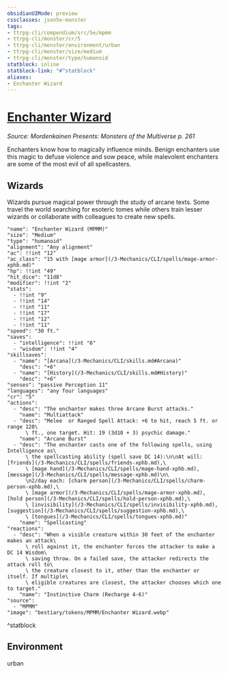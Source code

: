 ```yaml
---
obsidianUIMode: preview
cssclasses: json5e-monster
tags:
- ttrpg-cli/compendium/src/5e/mpmm
- ttrpg-cli/monster/cr/5
- ttrpg-cli/monster/environment/urban
- ttrpg-cli/monster/size/medium
- ttrpg-cli/monster/type/humanoid
statblock: inline
statblock-link: "#^statblock"
aliases:
- Enchanter Wizard
---
```

# [Enchanter Wizard](3-Mechanics\CLI\bestiary\humanoid/enchanter-wizard-mpmm.md)
*Source: Mordenkainen Presents: Monsters of the Multiverse p. 261*  

Enchanters know how to magically influence minds. Benign enchanters use this magic to defuse violence and sow peace, while malevolent enchanters are some of the most evil of all spellcasters.

## Wizards

Wizards pursue magical power through the study of arcane texts. Some travel the world searching for esoteric tomes while others train lesser wizards or collaborate with colleagues to create new spells.

```statblock
"name": "Enchanter Wizard (MPMM)"
"size": "Medium"
"type": "humanoid"
"alignment": "Any alignment"
"ac": !!int "12"
"ac_class": "15 with [mage armor](/3-Mechanics/CLI/spells/mage-armor-xphb.md)"
"hp": !!int "49"
"hit_dice": "11d8"
"modifier": !!int "2"
"stats":
  - !!int "9"
  - !!int "14"
  - !!int "11"
  - !!int "17"
  - !!int "12"
  - !!int "11"
"speed": "30 ft."
"saves":
  - "intelligence": !!int "6"
  - "wisdom": !!int "4"
"skillsaves":
  - "name": "[Arcana](/3-Mechanics/CLI/skills.md#Arcana)"
    "desc": "+6"
  - "name": "[History](/3-Mechanics/CLI/skills.md#History)"
    "desc": "+6"
"senses": "passive Perception 11"
"languages": "any four languages"
"cr": "5"
"actions":
  - "desc": "The enchanter makes three Arcane Burst attacks."
    "name": "Multiattack"
  - "desc": "Melee  or Ranged Spell Attack: +6 to hit, reach 5 ft. or range 120\
      \ ft., one target. Hit: 19 (3d10 + 3) psychic damage."
    "name": "Arcane Burst"
  - "desc": "The enchanter casts one of the following spells, using Intelligence as\
      \ the spellcasting ability (spell save DC 14):\n\nAt will: [friends](/3-Mechanics/CLI/spells/friends-xphb.md),\
      \ [mage hand](/3-Mechanics/CLI/spells/mage-hand-xphb.md), [message](/3-Mechanics/CLI/spells/message-xphb.md)\n\
      \n2/day each: [charm person](/3-Mechanics/CLI/spells/charm-person-xphb.md),\
      \ [mage armor](/3-Mechanics/CLI/spells/mage-armor-xphb.md), [hold person](/3-Mechanics/CLI/spells/hold-person-xphb.md),\
      \ [invisibility](/3-Mechanics/CLI/spells/invisibility-xphb.md), [suggestion](/3-Mechanics/CLI/spells/suggestion-xphb.md),\
      \ [tongues](/3-Mechanics/CLI/spells/tongues-xphb.md)"
    "name": "Spellcasting"
"reactions":
  - "desc": "When a visible creature within 30 feet of the enchanter makes an attack\
      \ roll against it, the enchanter forces the attacker to make a DC 14 Wisdom\
      \ saving throw. On a failed save, the attacker redirects the attack roll to\
      \ the creature closest to it, other than the enchanter or itself. If multiple\
      \ eligible creatures are closest, the attacker chooses which one to target."
    "name": "Instinctive Charm (Recharge 4-6)"
"source":
  - "MPMM"
"image": "bestiary/tokens/MPMM/Enchanter Wizard.webp"
```
^statblock

## Environment

urban